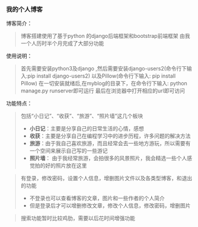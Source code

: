 
### 我的个人博客

博客简介：

>博客搭建使用了基于python 的django后端框架和bootstrap前端框架
>由我一个人历时半个月完成了大部分功能

使用说明：
>首先需要安装python3及django ,然后需要安装django-users2(命令行下输入:pip install django-users2) 以及Pillow(命令行下输入: pip install Pillow)
>在一切安装就绪后,在myblog的目录下，在命令行下输入: python manage.py runserver即可运行
>最后在浏览器中打开相应的url即可访问

功能特点：
>包括“小日记”、“收获”、“旅游”、“照片墙”这几个板块
>
>- **小日记**：主要是分享自己的日常生活的心情，感想
>- **收获**：主要是分享自己在编程学习中的进步历程，许多问题的解决方法
>- **旅游**：由于我自己喜欢旅游，而且经常会去一些地方游玩，所以需要有一个空间来展示自己写的一些游记
>- **照片墙**： 由于我经常旅游，会拍很多的风景照片，我会精选一些个人感觉拍的好的照片放在这里

>有登录，修改密码，设置个人信息，增删图片文件以及各类型博客，和退出的功能
>
>- 不登录也可以查看博客的文章，图片和一些作者的个人简介
>- 但是登录后才可以增删修改文章，修改个人信息，修改密码，增删图片

>搜索功能暂时比较鸡肋，需要以后花时间增强功能
